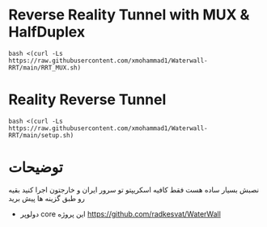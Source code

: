 # Reverse Reality Tunnel with MUX & HalfDuplex


```
bash <(curl -Ls https://raw.githubusercontent.com/xmohammad1/Waterwall-RRT/main/RRT_MUX.sh)
```


# Reality Reverse Tunnel


```
bash <(curl -Ls https://raw.githubusercontent.com/xmohammad1/Waterwall-RRT/main/setup.sh)
```

# توضیحات

نصبش بسیار ساده هست فقط کافیه اسکریپتو تو سرور ایران و خارجتون اجرا کنید بقیه رو طبق گزینه ها پیش برید



 

- دولوپر core این پروژه https://github.com/radkesvat/WaterWall
